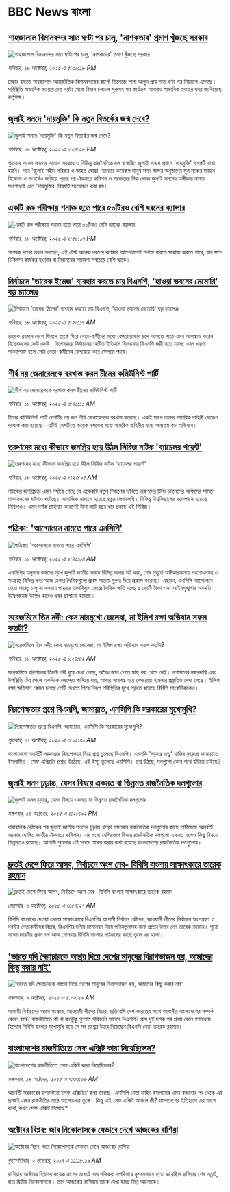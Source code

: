 # BBC News বাংলা## [শাহজালাল বিমানবন্দর সাত ঘণ্টা পর চালু, 'নাশকতার' প্রমাণ খুঁজছে সরকার](https://www.bbc.com/bengali/articles/c4g3l23dg3do?at_medium=RSS&at_campaign=rss?at_campaign=githubrss)![শাহজালাল বিমানবন্দর সাত ঘণ্টা পর চালু, 'নাশকতার' প্রমাণ খুঁজছে সরকার](https://ichef.bbci.co.uk/ace/ws/240/cpsprodpb/ea19/live/da2ec590-ac43-11f0-b3b3-c99a905ae914.jpg)_শনিবার, ১৮ অক্টোবর, ২০২৫ এ ৫:৩০:১৮ PM_ঢাকার হযরত শাহজালাল আন্তর্জাতিক বিমানবন্দরের কার্গো ভিলেজে লাগা আগুন প্রায় সাত ঘণ্টা পর নিয়ন্ত্রণে এসেছে। পরিস্থিতি স্বাভাবিক হওয়ায় রাত নয়টা থেকে বিমান চলাচল শুরুসহ সব কার্যক্রম আবারও স্বাভাবিক হওয়ার খবর জানিয়েছে কর্তৃপক্ষ।## [জুলাই সনদে 'দায়মুক্তি' কি নতুন বিতর্কের জন্ম দেবে?](https://www.bbc.com/bengali/articles/cgmx9jyjln9o?at_medium=RSS&at_campaign=rss?at_campaign=githubrss)![জুলাই সনদে 'দায়মুক্তি' কি নতুন বিতর্কের জন্ম দেবে?](https://ichef.bbci.co.uk/ace/ws/240/cpsprodpb/0f4c/live/30bd6f90-ac14-11f0-a687-b9c529d97293.jpg)_শনিবার, ১৮ অক্টোবর, ২০২৫ এ ১:২৭:২৮ PM_শুক্রবার সংসদ ভবনের সামনে সরকার ও বিভিন্ন রাজনৈতিক দল স্বাক্ষরিত জুলাই সনদে প্রথমে 'দায়মুক্তি' প্রসঙ্গটি রাখা হয়নি। পরে 'জুলাই শহীদ পরিবার ও আহত যোদ্ধা' ব্যানারে কয়েকশ মানুষ সনদ স্বাক্ষর অনুষ্ঠানের মূল মঞ্চের সামনে বিক্ষোভ ও সংঘর্ষেও জড়িয়ে পড়ার পর ঐকমত্য কমিশন ও সরকারের দিক থেকে জুলাই সনদের অঙ্গীকার নামায় সংশোধনী এনে 'দায়মুক্তির' বিষয়টি সংযোজন করা হয়।## [একটি রক্ত পরীক্ষায় শনাক্ত হতে পারে ৫০টিরও বেশি ধরনের ক্যান্সার](https://www.bbc.com/bengali/articles/c993xp8zggno?at_medium=RSS&at_campaign=rss?at_campaign=githubrss)![একটি রক্ত পরীক্ষায় শনাক্ত হতে পারে ৫০টিরও বেশি ধরনের ক্যান্সার](https://ichef.bbci.co.uk/ace/ws/240/cpsprodpb/49a5/live/2c805130-ac0b-11f0-aa13-0b0479f6f42a.jpg)_শনিবার, ১৮ অক্টোবর, ২০২৫ এ ২:৫৮:১৭ PM_গবেষক দলের প্রধান বলছেন, এই টেস্ট অনেক ধরনের ক্যান্সার আগেভাগেই শনাক্ত করতে সাহায্য করতে পারে, যার ফলে চিকিৎসা কার্যকর হওয়ার বা নিরাময়ের সম্ভাবনা সবচেয়ে বেশি থাকে।## [নির্বাচনে 'তারেক ইমেজ' ব্যবহার করতে চায় বিএনপি, 'হাওয়া ভবনের মেমোরি' বড় চ্যালেঞ্জ](https://www.bbc.com/bengali/articles/c4gwp77yvv9o?at_medium=RSS&at_campaign=rss?at_campaign=githubrss)![নির্বাচনে 'তারেক ইমেজ' ব্যবহার করতে চায় বিএনপি, 'হাওয়া ভবনের মেমোরি' বড় চ্যালেঞ্জ](https://ichef.bbci.co.uk/ace/ws/240/cpsprodpb/5818/live/373e6190-aaab-11f0-8051-295629adf78e.jpg)_শনিবার, ১৮ অক্টোবর, ২০২৫ এ ৫:৫০:১৭ AM_তারেক রহমান দেশে ফিরলে তাকে ঘিরে নেতা-কর্মীদের মধ্যে বেপরোয়াভাব চলে আসতে পারে এমন আশঙ্কাও করেন বিশ্লেষকদের কেউ কেউ। বিশেষকরে নির্বাচনের অতীত ইতিহাস বিবেচনায় বিএনপি জয়ী হতে যাচ্ছে এমন ধারণা পাকাপোক্ত হলে সেটা নেতা-কর্মীদের বেপরোয়া করে ফেলতে পারে।## [শীর্ষ নয় জেনারেলকে বরখাস্ত করল চীনের কমিউনিস্ট পার্টি](https://www.bbc.com/bengali/articles/cdjrg31rx72o?at_medium=RSS&at_campaign=rss?at_campaign=githubrss)![শীর্ষ নয় জেনারেলকে বরখাস্ত করল চীনের কমিউনিস্ট পার্টি](https://ichef.bbci.co.uk/ace/ws/240/cpsprodpb/0452/live/d7981bf0-abd1-11f0-ba75-093eca1ac29b.jpg)_শনিবার, ১৮ অক্টোবর, ২০২৫ এ ৩:৪০:১১ AM_চীনের কমিউনিস্ট পার্টি দেশটির নয় জন শীর্ষ জেনারেলকে বরখাস্ত করেছে। একই  সাথে তাদের সামরিক বাহিনী থেকেও বরখাস্ত করা হয়েছে। এটিই দেশটিতে কয়েক দশকের মধ্যে সামরিক বাহিনীর মধ্যে অন্যতম বড় অভিযান।## [তরুণদের মধ্যে কীভাবে জনপ্রিয় হয়ে উঠল সিরিজ নাটক 'ব্যাচেলর পয়েন্ট'](https://www.bbc.com/bengali/articles/c8eyr0elpp5o?at_medium=RSS&at_campaign=rss?at_campaign=githubrss)![তরুণদের মধ্যে কীভাবে জনপ্রিয় হয়ে উঠল সিরিজ নাটক 'ব্যাচেলর পয়েন্ট'](https://ichef.bbci.co.uk/ace/ws/240/cpsprodpb/27b7/live/3a7c41b0-a8ee-11f0-81aa-d17113bfe8f9.jpg)_শনিবার, ১৮ অক্টোবর, ২০২৫ এ ৮:২৩:০৫ AM_নাটকের জনপ্রিয়তা এমন পর্যায়ে গেছে যে একেকটি নতুন সিজনের দাবিতে তরুণদের টিভি চ্যানেলের অফিসের সামনে মানববন্ধনের ঘটনাও ঘটেছে। সামাজিক মাধ্যমে হয়েছে প্রচুর লেখালেখি। বিভিন্ন বিশ্ববিদ্যালের ক্যাম্পাসে হয়েছে মিছিলও। এমন দর্শক চাহিদার কারণেই টানা আট বছর ধরে চলছে এই সিরিজ।## [পত্রিকা: 'আন্দোলনে নামতে পারে এনসিপি'](https://www.bbc.com/bengali/articles/c6293jqynpgo?at_medium=RSS&at_campaign=rss?at_campaign=githubrss)![পত্রিকা: 'আন্দোলনে নামতে পারে এনসিপি'](https://ichef.bbci.co.uk/ace/ws/240/cpsprodpb/e1b1/live/8c17c6b0-abc9-11f0-8d01-f54ba30a7b8d.jpg)_শনিবার, ১৮ অক্টোবর, ২০২৫ এ ২:৪৫:০৪ AM_এনসিপির অনুষ্ঠান বর্জনের মুখে জুলাই জাতীয় সনদে বিভিন্ন দলের সই করা, শেষ মুহূর্তে অঙ্গীকারনামায় সংশোধনসহ এ সংক্রান্ত বিভিন্ন খবর আজ ঢাকার দৈনিকগুলো প্রথম পাতায় গুরুত্ব দিয়ে প্রকাশ করেছে। এছাড়া, এনসিপি আন্দোলনে যেতে পারে; চালু না হওয়ায় পায়রার তাপবিদ্যুৎ কেন্দ্রে দৈনিক ক্ষতি হচ্ছে ৫ কোটি টাকা এবং আইনশৃঙ্খলার অবনতি উদ্বেগজনক উল্লেখ করেও খবর ছাপানো হয়েছে।## [সরেজমিনে তিন নদী: কেন মারমুখো  জেলেরা, মা ইলিশ রক্ষা অভিযান সফল কতটা?](https://www.bbc.com/bengali/articles/cy8vndxy9g6o?at_medium=RSS&at_campaign=rss?at_campaign=githubrss)![সরেজমিনে তিন নদী: কেন মারমুখো  জেলেরা, মা ইলিশ রক্ষা অভিযান সফল কতটা?](https://ichef.bbci.co.uk/ace/ws/240/cpsprodpb/89b4/live/e7b62a50-ab3f-11f0-ba75-093eca1ac29b.jpg)_শনিবার, ১৮ অক্টোবর, ২০২৫ এ ১:২৪:৪২ AM_সরেজমিনে বরিশালের তিনটি নদী ঘুরে দেখা গেছে, অবৈধ জাল পেতে মাছ ধরা থেমে নেই। প্রশাসনের নজরদারি এবং উপস্থিতি টের পেলে একদিকে জেলেরা পালিয়ে যায়, আবার সংঘবদ্ধ হয়ে বেপরোয়া হামলার প্রস্তুতিও দেখা গেছে। ইলিশ রক্ষা অভিযান কেমন চলছে সেটি দেখতে গিয়ে বিরূপ পরিস্থিতির মুখে পড়তে হয়েছে বিবিসি সাংবাদিককেও।## [নিরপেক্ষতার প্রশ্নে বিএনপি, জামায়াত, এনসিপি কি সরকারের মুখোমুখি?](https://www.bbc.com/bengali/articles/c9wvrd5epg9o?at_medium=RSS&at_campaign=rss?at_campaign=githubrss)![নিরপেক্ষতার প্রশ্নে বিএনপি, জামায়াত, এনসিপি কি সরকারের মুখোমুখি?](https://ichef.bbci.co.uk/ace/ws/240/cpsprodpb/16da/live/d2af1e50-aae5-11f0-b2a1-6f537f66f9aa.jpg)_শুক্রবার, ১৭ অক্টোবর, ২০২৫ এ ৩:০২:৪০ AM_বাংলাদেশে অন্তর্বর্তী সরকারের নিরপেক্ষতা নিয়ে প্রশ্ন তুলেছে বিএনপি। এমনকি 'ষড়যন্ত্র তত্ত্ব' হাজির করেছে জামায়াতে ইসলামীও। সেফ এক্সিটের প্রশ্নও উঠেছে, এই ইস্যূ তুলেছে এনসিপি। প্রশ্ন উঠছে, দলগুলো কোন পথে হাঁটতে চাইছে?## [জুলাই সনদ চূড়ান্ত, যেসব বিষয়ে একমত বা ভিন্নমত রাজনৈতিক দলগুলোর](https://www.bbc.com/bengali/articles/c797nzlnel8o?at_medium=RSS&at_campaign=rss?at_campaign=githubrss)![জুলাই সনদ চূড়ান্ত, যেসব বিষয়ে একমত বা ভিন্নমত রাজনৈতিক দলগুলোর](https://ichef.bbci.co.uk/ace/ws/240/cpsprodpb/768b/live/7e156a40-a917-11f0-92db-77261a15b9d2.jpg)_মঙ্গলবার, ১৪ অক্টোবর, ২০২৫ এ ৪:২৮:০২ PM_ধারাবাহিক বৈঠকের পর জুলাই জাতীয় সনদের চূড়ান্ত খসড়া মঙ্গলবার রাজনৈতিক দলগুলোর কাছে পাঠিয়েছে অন্তর্বর্তী সরকার ঘোষিত জাতীয় ঐকমত্য কমিশন। এর মধ্যে বেশিরভাগ বিষয়ে রাজনৈতিক দলগুলো একমত হলেও কিছু বিষয়ে ভিন্নমতও রয়েছে। আগামী শুক্রবার ওই সনদে স্বাক্ষর করার কথা রয়েছে বাংলাদেশের রাজনৈতিক দলগুলোর।## [দ্রুতই দেশে ফিরে আসব, নির্বাচনে অংশ নেব- বিবিসি বাংলায় সাক্ষাৎকারে তারেক রহমান](https://www.bbc.com/bengali/articles/cx2nv1jdk35o?at_medium=RSS&at_campaign=rss?at_campaign=githubrss)![দ্রুতই দেশে ফিরে আসব, নির্বাচনে অংশ নেব- বিবিসি বাংলায় সাক্ষাৎকারে তারেক রহমান](https://ichef.bbci.co.uk/ace/ws/240/cpsprodpb/546c/live/8ca02b60-a217-11f0-80f5-61832317d528.png)_সোমবার, ৬ অক্টোবর, ২০২৫ এ ৩:৫৭:২৭ AM_বিবিসি বাংলাকে দেওয়া একান্ত সাক্ষাৎকারে বিএনপির আগামী নির্বাচন কৌশল, আওয়ামী লীগের নির্বাচনে অংশগ্রহণ ও দলটির নেতাকর্মীদের বিচার, বিএনপির দলীয় মনোনয়ন নিয়ে পরিকল্পনাসহ নানা প্রশ্নের উত্তর দেন তারেক রহমান। পুরো সাক্ষাৎকারটির প্রথম পর্ব আজ সোমবার বিবিসি বাংলার পাঠকদের কাছে তুলে ধরা হলো।## ['ভারত যদি স্বৈরাচারকে আশ্রয় দিয়ে দেশের মানুষের বিরাগভাজন হয়,  আমাদের কিছু করার নাই'](https://www.bbc.com/bengali/articles/cvgq7ykkrg2o?at_medium=RSS&at_campaign=rss?at_campaign=githubrss)!['ভারত যদি স্বৈরাচারকে আশ্রয় দিয়ে দেশের মানুষের বিরাগভাজন হয়,  আমাদের কিছু করার নাই'](https://ichef.bbci.co.uk/ace/ws/240/cpsprodpb/182b/live/06be7120-a1fc-11f0-947b-6b8b23372a50.png)_মঙ্গলবার, ৭ অক্টোবর, ২০২৫ এ ৪:০০:২৯ AM_আগামী নির্বাচনের আগে সংস্কার, আওয়ামী লীগের বিচার, প্রতিবেশি দেশ ভারতের সাথে আগামীর বাংলাদেশের সম্পর্ক কেমন হবে? রাজনীতিতে কী বা কতটুকু গুণগত পরিবর্তন আনবে বিএনপি?  প্রায় দুই দশক পর প্রথম কোন গণমাধ্যম হিসেবে বিবিসি বাংলার মুখোমুখি হয়ে সে সব প্রশ্নের উত্তর দিয়েছেন বিএনপি নেতা তারেক রহমান।## [বাংলাদেশের রাজনীতিতে সেফ এক্সিট কারা নিয়েছিলেন?](https://www.bbc.com/bengali/articles/c0kp4nl52zpo?at_medium=RSS&at_campaign=rss?at_campaign=githubrss)![বাংলাদেশের রাজনীতিতে সেফ এক্সিট কারা নিয়েছিলেন?](https://ichef.bbci.co.uk/ace/ws/240/cpsprodpb/14e3/live/2a5297e0-a83e-11f0-92db-77261a15b9d2.jpg)_মঙ্গলবার, ১৪ অক্টোবর, ২০২৫ এ ৭:৩২:০৬ AM_অন্তর্বর্তী সরকারের উপদেষ্টারা ‘সেফ এক্সিটের’ কথা ভাবছে- এনসিপি নেতা নাহিদ ইসলামের এমন বক্তব্যের পর থেকে এই প্রসঙ্গই এখন রাজনীতির মাঠে আলোচনার তুঙ্গে। কিন্তু এই সেফ এক্সিট আসলে কী? বাংলাদেশের ইতিহাসে এর আগে কারা, কখন সেফ এক্সিট নিয়েছে?## [অক্টোবর বিপ্লব: জার নিকোলাসকে যেভাবে দেখে আজকের রাশিয়া](https://www.bbc.com/bengali/news-41844745?at_medium=RSS&at_campaign=rss?at_campaign=githubrss)![অক্টোবর বিপ্লব: জার নিকোলাসকে যেভাবে দেখে আজকের রাশিয়া](https://ichef.bbci.co.uk/ace/standard/240/cpsprodpb/4B30/production/_98584291_tsar.jpg)_বৃহস্পতিবার, ২ নভেম্বর, ২০১৭ এ ১১:১৮:১৯ AM_রাশিয়ায় অক্টোবর বিপ্লবের কয়েক মাসের মধ্যেই বলশেভিকরা সপরিবারে নৃশংসভাবে হত্যা করেছিল রাশিয়ার শেষ সম্রাট, জার দ্বিতীয় নিকোলাসকে। তবে আজকের রাশিয়ায় তাকে দেখা হচ্ছে ভিন্ন আলোকে।